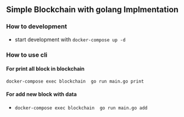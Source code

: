 ## Simple Blockchain with golang Implmentation

### How to development 

- start development with  ``` docker-compose up -d   ```

### How to use  cli 

####  For  print all block in blockchain

``` docker-compose exec blockchain  go run main.go print ```

#### For add new block with data 

- ``` docker-compose exec blockchain  go run main.go add ```

